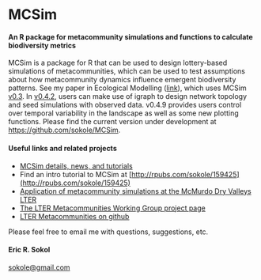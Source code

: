MCSim
=====
#### An R package for metacommunity simulations and functions to calculate biodiversity metrics  
MCSim is a package for R that can be used to design lottery-based simulations of metacommunities, which can be used to test assumptions about how metacommunity dynamics influence emergent biodiversity patterns. See my paper in Ecological Modelling ([link](http://www.sciencedirect.com/science/article/pii/S0304380014004918)), which uses MCSim [v0.3](https://github.com/sokole/MCSim/releases/tag/v0.3). In [v0.4.2](https://github.com/sokole/MCSim/releases/tag/v0.4.2), users can make use of igraph to design network topology and seed simulations with observed data. v0.4.9 provides users control over temporal variability in the landscape as well as some new plotting functions. Please find the current version under development at https://github.com/sokole/MCSim.   

#### Useful links and related projects

* [MCSim details, news, and tutorials](https://sites.google.com/site/metacommunitysimulation/)
* Find an intro tutorial to MCSim at [http://rpubs.com/sokole/159425](http://rpubs.com/sokole/159425)  
* [Application of metacommunity simulations at the McMurdo Dry Valleys LTER](http://mcm.lternet.edu/content/metacommunity-dynamics-simulations-diatoms-antarctic-ponds)
* [The LTER Metacommunities Working Group project page](https://sites.google.com/site/ltermetacommunities/home)
* [LTER Metacommunities on github](https://github.com/sokole/ltermetacommunities/)

Please feel free to email me with questions, suggestions, etc.  
#### Eric R. Sokol  
sokole@gmail.com

